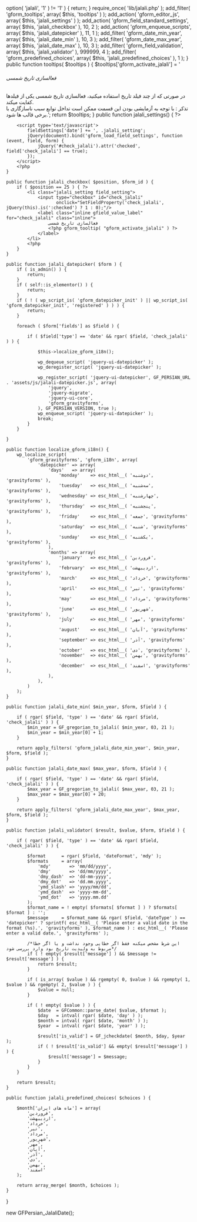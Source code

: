 <?php if ( ! defined( 'ABSPATH' ) ) {
	exit;
}

class GFPersian_JalaliDate extends GFPersian_Core {

	public function __construct() {

		if ( $this->option( 'jalali', '1' ) != '1' ) {
			return;
		}

		require_once( 'lib/jalali.php' );
		
		add_filter( 'gform_tooltips', array( $this, 'tooltips' ) );
		add_action( 'gform_editor_js', array( $this, 'jalali_settings' ) );
		add_action( 'gform_field_standard_settings', array( $this, 'jalali_checkbox' ), 10, 2 );
		add_action( 'gform_enqueue_scripts', array( $this, 'jalali_datepicker' ), 11, 1 );
		add_filter( 'gform_date_min_year', array( $this, 'jalali_date_min' ), 10, 3 );
		add_filter( 'gform_date_max_year', array( $this, 'jalali_date_max' ), 10, 3 );
		add_filter( 'gform_field_validation', array( $this, 'jalali_validator' ), 999999, 4 );
		add_filter( 'gform_predefined_choices', array( $this, 'jalali_predefined_choices' ), 1 );
	}

	public function tooltips( $tooltips ) {
		$tooltips['gform_activate_jalali'] = '<h6>فعالسازی تاریخ شمسی</h6>در صورتی که از چند فیلد تاریخ استفاده میکنید، فعالسازی تاریخ شمسی یکی از فیلدها کفایت میکند.<br/>تذکر : با توجه به آزمایشی بودن این قسمت ممکن است تداخل توابع سبب ناسازگاری با برخی قالب ها شود.';

		return $tooltips;
	}

	public function jalali_settings() { ?>
        <script type='text/javascript'>
            fieldSettings['date'] += ', .jalali_setting';
            jQuery(document).bind('gform_load_field_settings', function (event, field, form) {
                jQuery('#check_jalali').attr('checked', field['check_jalali'] == true);
            });
        </script>
		<?php
	}

	public function jalali_checkbox( $position, $form_id ) {
		if ( $position == 25 ) { ?>
            <li class="jalali_setting field_setting">
                <input type="checkbox" id="check_jalali"
                       onclick="SetFieldProperty('check_jalali', jQuery(this).is(':checked') ? 1 : 0);"/>
                <label class="inline gfield_value_label" for="check_jalali" class="inline">
                    فعالسازی تاریخ شمسی
					<?php gform_tooltip( "gform_activate_jalali" ) ?>
                </label>
            </li>
			<?php
		}
	}

	public function jalali_datepicker( $form ) {
		if ( is_admin() ) {
			return;
		}
		if ( self::is_elementor() ) {
			return;
		}
		if ( ! ( wp_script_is( 'gform_datepicker_init' ) || wp_script_is( 'gform_datepicker_init', 'registered' ) ) ) {
			return;
		}
		
		foreach ( $form['fields'] as $field ) {
			
			if ( $field['type'] == 'date' && rgar( $field, 'check_jalali' ) ) {
				
				$this->localize_gform_i18n();
				
				wp_dequeue_script( 'jquery-ui-datepicker' );
				wp_deregister_script( 'jquery-ui-datepicker' );
				
				wp_register_script( 'jquery-ui-datepicker', GF_PERSIAN_URL . 'assets/js/jalali-datepicker.js', array(
					'jquery',
					'jquery-migrate',
					'jquery-ui-core',
					'gform_gravityforms',
				), GF_PERSIAN_VERSION, true );
				wp_enqueue_script( 'jquery-ui-datepicker' );
				break;
			}
		}
		
	}
	
	public function localize_gform_i18n() {
		wp_localize_script(
			'gform_gravityforms', 'gform_i18n', array(
				'datepicker' => array(
					'days'   => array(
						'monday'    => esc_html__( 'دوشنبه', 'gravityforms' ),
						'tuesday'   => esc_html__( 'سه‌شنبه', 'gravityforms' ),
						'wednesday' => esc_html__( 'چهارشنبه', 'gravityforms' ),
						'thursday'  => esc_html__( 'پنجشنبه', 'gravityforms' ),
						'friday'    => esc_html__( 'جمعه', 'gravityforms' ),
						'saturday'  => esc_html__( 'شنبه', 'gravityforms' ),
						'sunday'    => esc_html__( 'یکشنبه', 'gravityforms' ),
					),
					'months' => array(
						'january'   => esc_html__( 'فروردین', 'gravityforms' ),
						'february'  => esc_html__( 'اردیبهشت', 'gravityforms' ),
						'march'     => esc_html__( 'خرداد', 'gravityforms' ),
						'april'     => esc_html__( 'تیر', 'gravityforms' ),
						'may'       => esc_html__( 'مرداد', 'gravityforms' ),
						'june'      => esc_html__( 'شهریور', 'gravityforms' ),
						'july'      => esc_html__( 'مهر', 'gravityforms' ),
						'august'    => esc_html__( 'آبان', 'gravityforms' ),
						'september' => esc_html__( 'آذر', 'gravityforms' ),
						'october'   => esc_html__( 'دی', 'gravityforms' ),
						'november'  => esc_html__( 'بهمن', 'gravityforms' ),
						'december'  => esc_html__( 'اسفند', 'gravityforms' ),
					),
				),
			)
		);
	}
	
	public function jalali_date_min( $min_year, $form, $field ) {

		if ( rgar( $field, 'type' ) == 'date' && rgar( $field, 'check_jalali' ) ) {
			$min_year = GF_gregorian_to_jalali( $min_year, 03, 21 );
			$min_year = $min_year[0] + 1;
		}

		return apply_filters( 'gform_jalali_date_min_year', $min_year, $form, $field );
	}

	public function jalali_date_max( $max_year, $form, $field ) {

		if ( rgar( $field, 'type' ) == 'date' && rgar( $field, 'check_jalali' ) ) {
			$max_year = GF_gregorian_to_jalali( $max_year, 03, 21 );
			$max_year = $max_year[0] + 20;
		}

		return apply_filters( 'gform_jalali_date_max_year', $max_year, $form, $field );
	}

	public function jalali_validator( $result, $value, $form, $field ) {

		if ( rgar( $field, 'type' ) == 'date' && rgar( $field, 'check_jalali' ) ) {

			$format      = rgar( $field, 'dateFormat', 'mdy' );
			$formats     = array(
				'mdy'       => 'mm/dd/yyyy',
				'dmy'       => 'dd/mm/yyyy',
				'dmy_dash'  => 'dd-mm-yyyy',
				'dmy_dot'   => 'dd.mm.yyyy',
				'ymd_slash' => 'yyyy/mm/dd',
				'ymd_dash'  => 'yyyy-mm-dd',
				'ymd_dot'   => 'yyyy.mm.dd'
			);
			$format_name = ! empty( $formats[ $format ] ) ? $formats[ $format ] : '';
			$message     = $format_name && rgar( $field, 'dateType' ) == 'datepicker' ? sprintf( esc_html__( 'Please enter a valid date in the format (%s).', 'gravityforms' ), $format_name ) : esc_html__( 'Please enter a valid date.', 'gravityforms' );

			/*این شرط مشخص میکنه فقط اگر خطایی وجود نداشت و یا اگر خطا مربوط به ولیدیت تاریخ بود وارد بررسی شود*/
			if ( ! empty( $result['message'] ) && $message != $result['message'] ) {
				return $result;
			}

			if ( is_array( $value ) && rgempty( 0, $value ) && rgempty( 1, $value ) && rgempty( 2, $value ) ) {
				$value = null;
			}

			if ( ! empty( $value ) ) {
				$date  = GFCommon::parse_date( $value, $format );
				$day   = intval( rgar( $date, 'day' ) );
				$month = intval( rgar( $date, 'month' ) );
				$year  = intval( rgar( $date, 'year' ) );

				$result['is_valid'] = GF_jcheckdate( $month, $day, $year );
				if ( ! $result['is_valid'] && empty( $result['message'] ) ) {
					$result['message'] = $message;
				}
			}
		}

		return $result;
	}

	public function jalali_predefined_choices( $choices ) {

		$month['ماه های ایران'] = array(
			'فروردین',
			'اردیبهشت',
			'خرداد',
			'تیر',
			'مرداد',
			'شهریور',
			'مهر',
			'آبان',
			'آذر',
			'دی',
			'بهمن',
			'اسفند'
		);

		return array_merge( $month, $choices );
	}

}

new GFPersian_JalaliDate();
